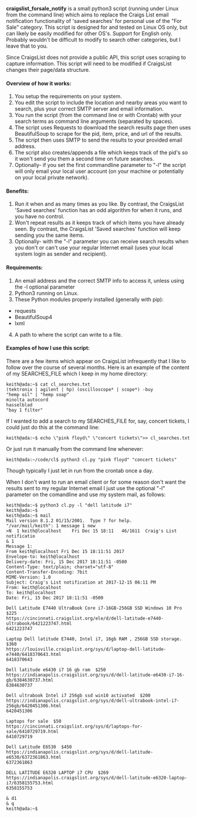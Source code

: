 **craigslist_forsale_notify** is a small python3 script (running under Linux from the command line) which aims to replace the Craigs List email notification functionality of 'saved searches' for personal use of the "For Sale" category. This script is designed for and tested on Linux OS only, but can likely be easily modified for other OS's. Support for English only. Probably wouldn't be difficult to modify to search other categories, but I leave that to you.

Since CraigsList does not provide a public API, this script uses scraping to capture information. This script will need to be modified if CraigsList changes their page/data structure.

#### Overview of how it works:
1. You setup the requirements on your system.
2. You edit the script to include the location and nearby areas you want to search, plus your correct SMTP server and email information.
3. You run the script (from the command line or  with Crontab) with your search terms as command line arguments (separated by spaces).
4. The script uses Requests to download the search results page then uses BeautifulSoup to scrape for the pid, item, price, and url of the results.
5. The script then uses SMTP to send the results to your provided email address.
6. The script also creates/appends a file which keeps track of the pid's so it won't send you them a second time on future searches.
7. Optionally- if you set the first commandline parameter to "-l" the script will only email your local user account (on your machine or potentially on your local private network).

#### Benefits:
1. Run it when and as many times as you like.  By contrast, the CraigsList 'Saved searches' function has an odd algorithm for when it runs, and you have no control.
2. Won't repeat results as it keeps track of which items you have already seen.  By contrast, the CraigsList 'Saved searches' function will keep sending you the same items.
3. Optionally- with the "-l" parameter you can receive search results when you don't or can't use your regular Internet email (uses your local system login as sender and recipient).


#### Requirements:
1. An email address and the correct SMTP info to access it, unless using the -l optional parameter
2. Python3 running on Linux.
3. These Python modules properly installed (generally with pip):  
  * requests
  * BeautifulSoup4
  * lxml

4. A path to where the script can write to a file.

#### Examples of how I use this script:
There are a few items which appear on CraigsList infrequently that I like to follow over the course of several months. Here is an example of the content of my SEARCHES_FILE which I keep in my home directory:

```  
keith@ada:~$ cat cl_searches.txt
(tektronix | agilent | hp) (oscilloscope* | scope*) -buy
"hemp oil" | "hemp soap"
minolta autocord
hasselblad
"bay 1 filter"
```  
If I wanted to add a search to my SEARCHES_FILE for, say, concert tickets, I could just do this at the command line:

```
keith@ada:~$ echo \"pink floyd\" \"concert tickets\">> cl_searches.txt
```  

Or just run it manually from the command line whenever:
```  
keith@ada:~/code/cl$ python3 cl.py "pink floyd" "concert tickets"
```  

Though typically I just let in run from the crontab once a day.

When I don't want to run an email client or for some reason don't want the results sent to my regular Internet email I just use the  optional "-l" parameter on the comandline and use my system mail, as follows:

```
keith@ada:~$ python3 cl.py -l "dell latitude i7"
keith@ada:~$
keith@ada:~$ mail
Mail version 8.1.2 01/15/2001.  Type ? for help.
"/var/mail/keith": 1 message 1 new
>N  1 keith@localhost    Fri Dec 15 18:11   46/1611  Craig's List notificatio
& 1
Message 1:
From keith@localhost Fri Dec 15 18:11:51 2017
Envelope-to: keith@localhost
Delivery-date: Fri, 15 Dec 2017 18:11:51 -0500
Content-Type: text/plain; charset="utf-8"
Content-Transfer-Encoding: 7bit
MIME-Version: 1.0
Subject: Craig's List notification at 2017-12-15 06:11 PM
From: keith@localhost
To: keith@localhost
Date: Fri, 15 Dec 2017 18:11:51 -0500

Dell Latitude E7440 UltraBook Core i7-16GB-256GB SSD Windows 10 Pro  $225
https://cincinnati.craigslist.org/ele/d/dell-latitude-e7440-ultrabook/6421223747.html
6421223747

Laptop Dell latitude E7440, Intel i7, 16gb RAM , 256GB SSD storage.  $360
https://louisville.craigslist.org/sys/d/laptop-dell-latitude-e7440/6418370643.html
6418370643

Dell latitude e6430 i7 16 gb ram  $250
https://indianapolis.craigslist.org/sys/d/dell-latitude-e6430-i7-16-gb/6384630737.html
6384630737

Dell ultrabook Intel i7 256gb ssd win10 activated  $200
https://indianapolis.craigslist.org/sys/d/dell-ultrabook-intel-i7-256gb/6420451306.html
6420451306

Laptops for sale  $50
https://cincinnati.craigslist.org/sys/d/laptops-for-sale/6410729719.html
6410729719

Dell Latitude E6530  $450
https://indianapolis.craigslist.org/sys/d/dell-latitude-e6530/6372361863.html
6372361863

DELL LATITUDE E6320 LAPTOP i7 CPU  $269
https://indianapolis.craigslist.org/sys/d/dell-latitude-e6320-laptop-i7/6358155753.html
6358155753

& d1
& q
keith@ada:~$
```
